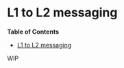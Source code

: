 # L1 to L2 messaging

<!-- START doctoc generated TOC please keep comment here to allow auto update -->
<!-- DON'T EDIT THIS SECTION, INSTEAD RE-RUN doctoc TO UPDATE -->
**Table of Contents**

- [L1 to L2 messaging](#l1-to-l2-messaging)

<!-- END doctoc generated TOC please keep comment here to allow auto update -->
WIP

